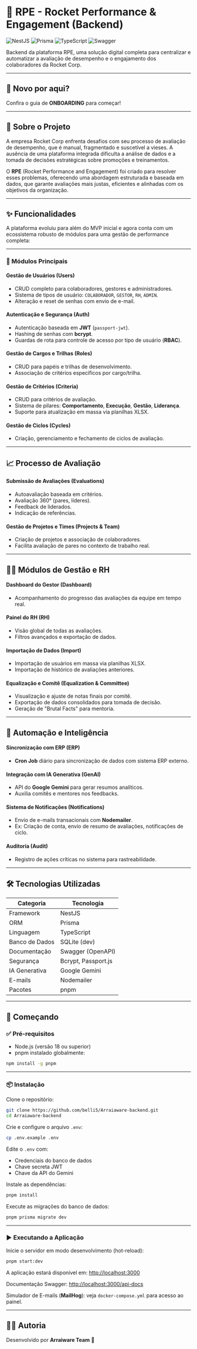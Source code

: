 # 🚀 RPE - Rocket Performance & Engagement (Backend)

![NestJS](https://img.shields.io/badge/NestJS-E0234E?style=for-the-badge&logo=nestjs&logoColor=white)
![Prisma](https://img.shields.io/badge/Prisma-3982CE?style=for-the-badge&logo=prisma&logoColor=white)
![TypeScript](https://img.shields.io/badge/TypeScript-3178C6?style=for-the-badge&logo=typescript&logoColor=white)
![Swagger](https://img.shields.io/badge/Swagger-85EA2D?style=for-the-badge&logo=swagger&logoColor=black)

Backend da plataforma RPE, uma solução digital completa para centralizar e automatizar a avaliação de desempenho e o engajamento dos colaboradores da Rocket Corp.

---

## 👋 Novo por aqui?

Confira o guia de **ONBOARDING** para começar!

---

## 🎯 Sobre o Projeto

A empresa Rocket Corp enfrenta desafios com seu processo de avaliação de desempenho, que é manual, fragmentado e suscetível a vieses. A ausência de uma plataforma integrada dificulta a análise de dados e a tomada de decisões estratégicas sobre promoções e treinamentos.

O **RPE** (Rocket Performance and Engagement) foi criado para resolver esses problemas, oferecendo uma abordagem estruturada e baseada em dados, que garante avaliações mais justas, eficientes e alinhadas com os objetivos da organização.

---

## ✨ Funcionalidades

A plataforma evoluiu para além do MVP inicial e agora conta com um ecossistema robusto de módulos para uma gestão de performance completa:

---

### 🧩 Módulos Principais

#### Gestão de Usuários (Users)
- CRUD completo para colaboradores, gestores e administradores.
- Sistema de tipos de usuário: `COLABORADOR`, `GESTOR`, `RH`, `ADMIN`.
- Alteração e reset de senhas com envio de e-mail.

#### Autenticação e Segurança (Auth)
- Autenticação baseada em **JWT** (`passport-jwt`).
- Hashing de senhas com **bcrypt**.
- Guardas de rota para controle de acesso por tipo de usuário (**RBAC**).

#### Gestão de Cargos e Trilhas (Roles)
- CRUD para papéis e trilhas de desenvolvimento.
- Associação de critérios específicos por cargo/trilha.

#### Gestão de Critérios (Criteria)
- CRUD para critérios de avaliação.
- Sistema de pilares: **Comportamento**, **Execução**, **Gestão**, **Liderança**.
- Suporte para atualização em massa via planilhas XLSX.

#### Gestão de Ciclos (Cycles)
- Criação, gerenciamento e fechamento de ciclos de avaliação.

---

## 📈 Processo de Avaliação

#### Submissão de Avaliações (Evaluations)
- Autoavaliação baseada em critérios.
- Avaliação 360° (pares, líderes).
- Feedback de liderados.
- Indicação de referências.

#### Gestão de Projetos e Times (Projects & Team)
- Criação de projetos e associação de colaboradores.
- Facilita avaliação de pares no contexto de trabalho real.

---

## 🧑‍💼 Módulos de Gestão e RH

#### Dashboard do Gestor (Dashboard)
- Acompanhamento do progresso das avaliações da equipe em tempo real.

#### Painel do RH (RH)
- Visão global de todas as avaliações.
- Filtros avançados e exportação de dados.

#### Importação de Dados (Import)
- Importação de usuários em massa via planilhas XLSX.
- Importação de histórico de avaliações anteriores.

#### Equalização e Comitê (Equalization & Committee)
- Visualização e ajuste de notas finais por comitê.
- Exportação de dados consolidados para tomada de decisão.
- Geração de "Brutal Facts" para mentoria.

---

## 🤖 Automação e Inteligência

#### Sincronização com ERP (ERP)
- **Cron Job** diário para sincronização de dados com sistema ERP externo.

#### Integração com IA Generativa (GenAI)
- API do **Google Gemini** para gerar resumos analíticos.
- Auxilia comitês e mentores nos feedbacks.

#### Sistema de Notificações (Notifications)
- Envio de e-mails transacionais com **Nodemailer**.
- Ex: Criação de conta, envio de resumo de avaliações, notificações de ciclo.

#### Auditoria (Audit)
- Registro de ações críticas no sistema para rastreabilidade.

---

## 🛠️ Tecnologias Utilizadas

| Categoria         | Tecnologia         |
|------------------|--------------------|
| Framework        | NestJS             |
| ORM              | Prisma             |
| Linguagem        | TypeScript         |
| Banco de Dados   | SQLite (dev)       |
| Documentação     | Swagger (OpenAPI)  |
| Segurança        | Bcrypt, Passport.js|
| IA Generativa    | Google Gemini      |
| E-mails          | Nodemailer         |
| Pacotes          | pnpm               |

---

## 🚀 Começando

### ✅ Pré-requisitos

- Node.js (versão 18 ou superior)
- pnpm instalado globalmente:
```bash
npm install -g pnpm
```

---

### 📦 Instalação

Clone o repositório:

```bash
git clone https://github.com/belli5/Arraiaware-backend.git
cd Arraiaware-backend
```

Crie e configure o arquivo `.env`:

```bash
cp .env.example .env
```

Edite o `.env` com:
- Credenciais do banco de dados
- Chave secreta JWT
- Chave da API do Gemini

Instale as dependências:

```bash
pnpm install
```

Execute as migrações do banco de dados:

```bash
pnpm prisma migrate dev
```

---

### ▶️ Executando a Aplicação

Inicie o servidor em modo desenvolvimento (hot-reload):

```bash
pnpm start:dev
```

A aplicação estará disponível em: [http://localhost:3000](http://localhost:3000)

Documentação Swagger: [http://localhost:3000/api-docs](http://localhost:3000/api-docs)

Simulador de E-mails (**MailHog**): veja `docker-compose.yml` para acesso ao painel.

---

## 🧑‍💻 Autoria

Desenvolvido por **Arraiware Team** 🚀
